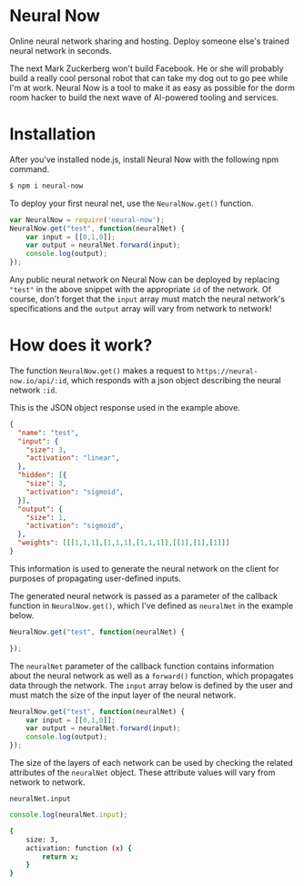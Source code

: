 # Neural Now
Online neural network sharing and hosting. Deploy someone else's trained neural network in seconds.

The next Mark Zuckerberg won't build Facebook. He or she will probably build a really cool personal robot that can take my dog out to go pee while I'm at work. Neural Now is a tool to make it as easy as possible for the dorm room hacker to build the next wave of AI-powered tooling and services.

# Installation
After you've installed node.js, install Neural Now with the following npm command.
```sh
$ npm i neural-now
```
To deploy your first neural net, use the `NeuralNow.get()` function.
```js
var NeuralNow = require('neural-now');
NeuralNow.get("test", function(neuralNet) {
    var input = [[0,1,0]];
    var output = neuralNet.forward(input);
    console.log(output);
});
```
Any public neural network on Neural Now can be deployed by replacing `"test"` in the above snippet with the appropriate `id` of the network. Of course, don't forget that the `input` array must match the neural network's specifications and the `output` array will vary from network to network!

# How does it work?
The function `NeuralNow.get()` makes a request to `https://neural-now.io/api/:id`, which responds with a json object describing the neural network `:id`.

This is the JSON object response used in the example above.
```json
{
  "name": "test",
  "input": {
    "size": 3,
    "activation": "linear",
  },
  "hidden": [{
    "size": 3,
    "activation": "sigmoid",
  }],
  "output": {
    "size": 1,
    "activation": "sigmoid",
  },
  "weights": [[[1,1,1],[1,1,1],[1,1,1]],[[1],[1],[1]]]
}
```

This information is used to generate the neural network on the client for purposes of propagating user-defined inputs.

The generated neural network is passed as a parameter of the callback function in `NeuralNow.get()`, which I've defined as `neuralNet` in the example below.
```js
NeuralNow.get("test", function(neuralNet) {

});
```

The `neuralNet` parameter of the callback function contains information about the neural network as well as a `forward()` function, which propagates data through the network. The `input` array below is defined by the user and must match the size of the input layer of the neural network.
```js
NeuralNow.get("test", function(neuralNet) {
    var input = [[0,1,0]];
    var output = neuralNet.forward(input);
    console.log(output);
});
```

The size of the layers of each network can be used by checking the related attributes of the `neuralNet` object. These attribute values will vary from network to network.

`neuralNet.input`
```js
console.log(neuralNet.input);
```
```sh
{
    size: 3,
    activation: function (x) {
        return x;
    }
}
```
